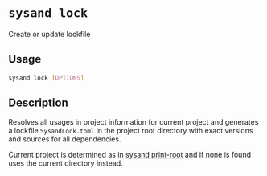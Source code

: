 # `sysand lock`

Create or update lockfile

## Usage

```sh
sysand lock [OPTIONS]
```

## Description

Resolves all usages in project information for current project and generates a
lockfile `SysandLock.toml` in the project root directory with exact versions and
sources for all dependencies.

Current project is determined as in [sysand print-root](root.md) and
if none is found uses the current directory instead.
